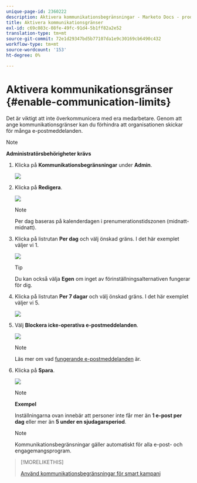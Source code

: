 ```yaml
---
unique-page-id: 2360222
description: Aktivera kommunikationsbegränsningar - Marketo Docs - produktdokumentation
title: Aktivera kommunikationsgränser
exl-id: c69c083c-08fe-49fc-91d4-5b1ff82a2e52
translation-type: tm+mt
source-git-commit: 72e1d29347bd5b77107da1e9c30169cb6490c432
workflow-type: tm+mt
source-wordcount: '153'
ht-degree: 0%

---
```


# Aktivera kommunikationsgränser {#enable-communication-limits}

Det är viktigt att inte överkommunicera med era medarbetare. Genom att ange kommunikationsgränser kan du förhindra att organisationen skickar för många e-postmeddelanden.

>[!NOTE]
>
>**Administratörsbehörigheter krävs**

1. Klicka på **Kommunikationsbegränsningar** under **Admin**.

   ![](assets/image2014-9-18-15-3a53-3a37.png)

1. Klicka på **Redigera**.

   ![](assets/image2014-9-18-15-3a53-3a47.png)

   >[!NOTE]
   >
   >Per dag baseras på kalenderdagen i prenumerationstidszonen (midnatt-midnatt).

1. Klicka på listrutan **Per dag** och välj önskad gräns. I det här exemplet väljer vi 1.

   ![](assets/three.png)

   >[!TIP]
   >
   >Du kan också välja **Egen** om inget av förinställningsalternativen fungerar för dig.

1. Klicka på listrutan **Per 7 dagar** och välj önskad gräns. I det här exemplet väljer vi 5.

   ![](assets/four.png)

1. Välj **Blockera icke-operativa e-postmeddelanden**.

   ![](assets/five.png)

   >[!NOTE]
   >
   >Läs mer om vad [fungerande e-postmeddelanden](/help/marketo/product-docs/email-marketing/general/functions-in-the-editor/make-an-email-operational.md) är.

1. Klicka på **Spara**.

   ![](assets/six.png)

   >[!NOTE]
   >
   >**Exempel**
   >
   >Inställningarna ovan innebär att personer inte får mer än **1 e-post per dag** eller mer än **5 under en sjudagarsperiod**.

   >[!NOTE]
   >
   >Kommunikationsbegränsningar gäller automatiskt för alla e-post- och engagemangsprogram.

>[!MORELIKETHIS]
>
>[Använd kommunikationsbegränsningar för smart kampanj](/help/marketo/product-docs/core-marketo-concepts/smart-campaigns/using-smart-campaigns/apply-communication-limits-to-smart-campaign.md)
